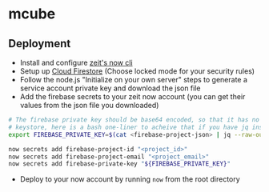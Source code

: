 # mcube

## Deployment

* Install and configure [zeit's now cli](https://github.com/zeit/now-cli)
* Setup up [Cloud Firestore](https://firebase.google.com/docs/firestore/quickstart) (Choose locked mode for your security rules)
* Follow the node.js "Initialize on your own server" steps to generate a service account private key and download the json file
* Add the firebase secrets to your zeit now account (you can get their values from the json file you downloaded)
```bash
# The firebase private key should be base64 encoded, so that it has no newlines so it's compatible with firebase's
# keystore, here is a bash one-liner to acheive that if you have jq installed
export FIREBASE_PRIVATE_KEY=$(cat <firebase-project-json> | jq --raw-output .private_key | base64 --wrap 0)

now secrets add firebase-project-id "<project_id>"
now secrets add firebase-project-email "<project_email>"
now secrets add firebase-private-key "${FIREBASE_PRIVATE_KEY}"
```
* Deploy to your now account by running `now` from the root directory
